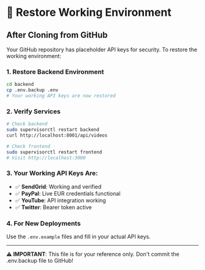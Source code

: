 # 🔧 Restore Working Environment

## After Cloning from GitHub

Your GitHub repository has placeholder API keys for security. To restore the working environment:

### 1. Restore Backend Environment
```bash
cd backend
cp .env.backup .env
# Your working API keys are now restored
```

### 2. Verify Services
```bash
# Check backend
sudo supervisorctl restart backend
curl http://localhost:8001/api/videos

# Check frontend  
sudo supervisorctl restart frontend
# Visit http://localhost:3000
```

### 3. Your Working API Keys Are:
- ✅ **SendGrid**: Working and verified
- ✅ **PayPal**: Live EUR credentials functional
- ✅ **YouTube**: API integration working
- ✅ **Twitter**: Bearer token active

### 4. For New Deployments
Use the `.env.example` files and fill in your actual API keys.

---
**⚠️ IMPORTANT**: This file is for your reference only. Don't commit the .env.backup file to GitHub!
